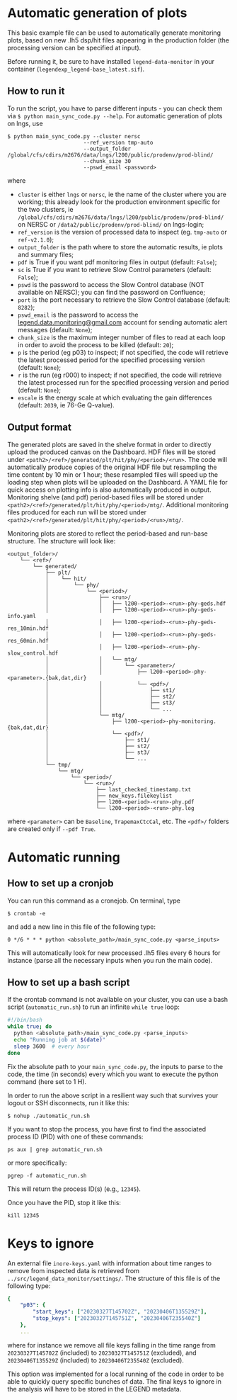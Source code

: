 # Automatic generation of plots

This basic example file can be used to automatically generate monitoring plots, based on new .lh5 dsp/hit files appearing in the production folder (the processing version can be specified at input).

Before running it, be sure to have installed `legend-data-monitor` in your container (`legendexp_legend-base_latest.sif`).

## How to run it

To run the script, you have to parse different inputs - you can check them via `$ python main_sync_code.py --help`. For automatic generation of plots on lngs, use

```console
$ python main_sync_code.py --cluster nersc
                        --ref_version tmp-auto
                        --output_folder /global/cfs/cdirs/m2676/data/lngs/l200/public/prodenv/prod-blind/
                        --chunk_size 30
                        --pswd_email <password>
```

where

* `cluster` is either `lngs` or `nersc`, ie the name of the cluster where you are working; this already look for the production environment specific for the two clusters, ie `/global/cfs/cdirs/m2676/data/lngs/l200/public/prodenv/prod-blind/` on NERSC or `/data2/public/prodenv/prod-blind/` on lngs-login;
* `ref_version` is the version of processed data to inspect (eg. `tmp-auto` or `ref-v2.1.0`);
* `output_folder` is the path where to store the automatic results, ie plots and summary files;
* `pdf` is True if you want pdf monitoring files in output (default: `False`);
* `sc` is True if you want to retrieve Slow Control parameters (default: `False`);
* `pswd` is the password to access the Slow Control database (NOT available on NERSC); you can find the password on Confluence;
* `port` is the port necessary to retrieve the Slow Control database (default: `8282`);
* `pswd_email` is the password to access the legend.data.monitoring@gmail.com account for sending automatic alert messages (default: `None`);
* `chunk_size` is the maximum integer number of files to read at each loop in order to avoid the process to be killed (default: `20`);
* `p` is the period (eg p03) to inspect; if not specified, the code will retrieve the latest processed period for the specified processing version (default: `None`);
* `r` is the run (eg r000) to inspect; if not specified, the code will retrieve the latest processed run for the specified processing version and period (default: `None`);
* `escale` is the energy scale at which evaluating the gain differences (default: `2039`, ie 76-Ge Q-value).


## Output format

The generated plots are saved in the shelve format in order to directly upload the produced canvas on the Dashboard.
HDF files will be stored under `<path2>/<ref>/generated/plt/hit/phy/<period>/<run>`.
The code will automatically produce copies of the original HDF file but resampling the time content by 10 min or 1 hour; these resampled files will speed up the loading step when plots will be uploaded on the Dashboard.
A YAML file for quick access on plotting info is also automatically produced in output.
Monitoring shelve (and pdf) period-based files will be stored under `<path2>/<ref>/generated/plt/hit/phy/<period>/mtg/`.
Additional monitoring files produced for each run will be stored under `<path2>/<ref>/generated/plt/hit/phy/<period>/<run>/mtg/`.

Monitoring plots are stored to reflect the period-based and run-base structure.
The structure will look like:

```text
<output_folder>/
    └── <ref>/
        └── generated/
            ├── plt/
            │    └── hit/
            │        └── phy/
            │            └── <period>/
            │                ├── <run>/
            │                │   ├── l200-<period>-<run>-phy-geds.hdf
            │                │   ├── l200-<period>-<run>-phy-geds-info.yaml
            │                │   ├── l200-<period>-<run>-phy-geds-res_10min.hdf
            │                │   ├── l200-<period>-<run>-phy-geds-res_60min.hdf
            │                │   ├── l200-<period>-<run>-phy-slow_control.hdf
            │                │   └── mtg/
            │                │       └── <parameter>/
            │                │           ├── l200-<period>-phy-<parameter>.{bak,dat,dir}
            │                │           └── <pdf>/
            │                │               ├── st1/
            │                │               ├── st2/
            │                │               ├── st3/
            │                │               └── ...
            │                └── mtg/
            │                    ├── l200-<period>-phy-monitoring.{bak,dat,dir}
            │                    └── <pdf>/
            │                        ├── st1/
            │                        ├── st2/
            │                        ├── st3/
            │                        └── ...
            └── tmp/
                └── mtg/
                    └── <period>/
                        └── <run>/
                            ├── last_checked_timestamp.txt
                            ├── new_keys.filekeylist
                            ├── l200-<period>-<run>-phy.pdf
                            └── l200-<period>-<run>-phy.log
```

where `<parameter>` can be `Baseline`, `TrapemaxCtcCal`, etc.
The `<pdf>/` folders are created only if `--pdf True`.




# Automatic running

## How to set up a cronjob

You can run this command as a cronejob. On terminal, type

```console
$ crontab -e
```

and add a new line in this file of the following type:

```console
0 */6 * * * python <absolute_path>/main_sync_code.py <parse_inputs>
```

This will automatically look for new processed .lh5 files every 6 hours for instance (parse all the necessary inputs when you run the main code).


## How to set up a bash script
If the crontab command is not available on your cluster, you can use a bash script (`automatic_run.sh`) to run an infinite `while true` loop:

```bash
#!/bin/bash
while true; do
  python <absolute_path>/main_sync_code.py <parse_inputs>
  echo "Running job at $(date)"
  sleep 3600  # every hour
done
```

Fix the absolute path to your `main_sync_code.py`, the inputs to parse to the code, the time (in seconds) every which you want to execute the python command (here set to 1 H).

In order to run the above script in a resilient way such that survives your logout or SSH disconnects, run it like this:

```console
$ nohup ./automatic_run.sh
```

If you want to stop the process, you have first to find the associated process ID (PID) with one of these commands:

```console
ps aux | grep automatic_run.sh
```

or more specifically:

```console
pgrep -f automatic_run.sh
```

This will return the process ID(s) (e.g., `12345`).

Once you have the PID, stop it like this:

```console
kill 12345
```

# Keys to ignore

An external file `inore-keys.yaml` with information about time ranges to remove from inspected data is retrieved from `../src/legend_data_monitor/settings/`.
The structure of this file is of the following type:

```yaml
{
    "p03": {
        "start_keys": ["20230327T145702Z", "20230406T135529Z"],
        "stop_keys": ["20230327T145751Z", "20230406T235540Z"]
    },
    ...
```

where for instance we remove all file keys falling in the time range from `20230327T145702Z` (included) to `20230327T145751Z` (excluded), and `20230406T135529Z` (included) to `20230406T235540Z` (excluded).

This option was implemented for a local running of the code in order to be able to quickly query specific bunches of data.
The final keys to ignore in the analysis will have to be stored in the LEGEND metadata.
